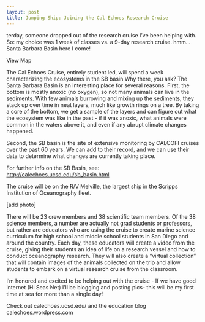 ```yaml
---
layout: post
title: Jumping Ship: Joining the Cal Echoes Research Cruise
---
```


terday, someone dropped out of the research cruise I’ve been helping with. So: my choice was 1 week of classes vs. a 9-day research cruise. hmm… Santa Barbara Basin here I come!

View Map

The Cal Echoes Cruise, entirely student led, will spend a week characterizing the ecosystems in the SB basin Why there, you ask? The Santa Barbara Basin is an interesting place for several reasons. First, the bottom is mostly anoxic (no oxygen), so not many animals can live in the sediments. With few animals burrowing and mixing up the sediments, they stack up over time in neat layers, much like growth rings on a tree. By taking a core of the bottom, we get a sample of the layers and can figure out what the ecosystem was like in the past - if it was anoxic, what animals were common in the waters above it, and even if any abrupt climate changes happened.

Second, the SB basin is the site of extensive monitoring by CALCOFI cruises over the past 60 years. We can add to their record, and we can use their data to determine what changes are currently taking place.

For further info on the SB Basin, see: http://calechoes.ucsd.edu/sb_basin.html

The cruise will be on the R/V Melville, the largest ship in the Scripps Institution of Oceanography fleet. 

[add photo]

There will be 23 crew members and 38 scientific team members. Of the 38 science members, a number are actually not grad students or professors, but rather are educators who are using the cruise to create marine science curriculum for high school and middle school students in San Diego and around the country. Each day, these educators will create a video from the cruise, giving their students an idea of life on a research vessel and how to conduct oceanography research. They will also create a “virtual collection” that will contain images of the animals collected on the trip and allow students to embark on a virtual research cruise from the classroom.

I’m honored and excited to be helping out with the cruise - If we have good internet (Hi Seas Net) I’ll be blogging and posting pics- this will be my first time at sea for more than a single day!

Check out calechoes.ucsd.edu/ and the education blog calechoes.wordpress.com

